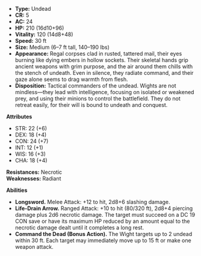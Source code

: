 - **Type:** Undead
- **CR:** 5
- **AC:** 24
- **HP:** 210 (16d10+96)
- **Vitality:** 120 (14d8+48)
- **Speed:** 30 ft
- **Size:** Medium (6–7 ft tall, 140–190 lbs)
- **Appearance:** Regal corpses clad in rusted, tattered mail, their eyes burning like dying embers in hollow sockets. Their skeletal hands grip ancient weapons with grim purpose, and the air around them chills with the stench of undeath. Even in silence, they radiate command, and their gaze alone seems to drag warmth from flesh.
- **Disposition:** Tactical commanders of the undead. Wights are not mindless—they lead with intelligence, focusing on isolated or weakened prey, and using their minions to control the battlefield. They do not retreat easily, for their will is bound to undeath and conquest.    

**Attributes**
- STR: 22 (+6)
- DEX: 18 (+4)
- CON: 24 (+7)
- INT: 12 (+1)
- WIS: 16 (+3)
- CHA: 18 (+4)

**Resistances:** Necrotic  
**Weaknesses:** Radiant

**Abilities**
- **Longsword.** Melee Attack: +12 to hit, 2d8+6 slashing damage.
- **Life-Drain Arrow.** Ranged Attack: +10 to hit (80/320 ft), 2d8+4 piercing damage plus 2d6 necrotic damage. The target must succeed on a DC 19 CON save or have its maximum HP reduced by an amount equal to the necrotic damage dealt until it completes a long rest.
- **Command the Dead (Bonus Action).** The Wight targets up to 2 undead within 30 ft. Each target may immediately move up to 15 ft or make one weapon attack.